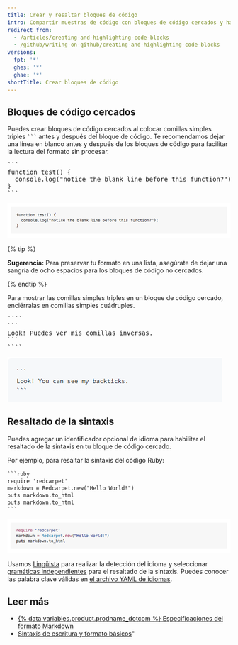 ```yaml
---
title: Crear y resaltar bloques de código
intro: Compartir muestras de código con bloques de código cercados y habilitar el resaltado de la sintaxis
redirect_from:
  - /articles/creating-and-highlighting-code-blocks
  - /github/writing-on-github/creating-and-highlighting-code-blocks
versions:
  fpt: '*'
  ghes: '*'
  ghae: '*'
shortTitle: Crear bloques de código
---
```


## Bloques de código cercados

Puedes crear bloques de código cercados al colocar comillas simples triples <code>\`\`\`</code> antes y después del bloque de código. Te recomendamos dejar una línea en blanco antes y después de los bloques de código para facilitar la lectura del formato sin procesar.

<pre>
```
function test() {
  console.log("notice the blank line before this function?");
}
```
</pre>

![Bloque de código cercado representado](/assets/images/help/writing/fenced-code-block-rendered.png)

{% tip %}

**Sugerencia:** Para preservar tu formato en una lista, asegúrate de dejar una sangría de ocho espacios para los bloques de código no cercados.

{% endtip %}

Para mostrar las comillas simples triples en un bloque de código cercado, enciérralas en comillas simples cuádruples.


<pre>
```` 
```
Look! Puedes ver mis comillas inversas.
```
````
</pre>

![Código cercado interpretado con un bloque de comillas inversas](/assets/images/help/writing/fenced-code-show-backticks-rendered.png)


## Resaltado de la sintaxis

<!-- If you make changes to this feature, update /getting-started-with-github/github-language-support to reflect any changes to supported languages. -->

Puedes agregar un identificador opcional de idioma para habilitar el resaltado de la sintaxis en tu bloque de código cercado.

Por ejemplo, para resaltar la sintaxis del código Ruby:

    ```ruby
    require 'redcarpet'
    markdown = Redcarpet.new("Hello World!")
    puts markdown.to_html
    puts markdown.to_html
    ```

![Bloque de código cercado representado con sintaxis de Ruby resaltada](/assets/images/help/writing/code-block-syntax-highlighting-rendered.png)

Usamos [Lingüista](https://github.com/github/linguist) para realizar la detección del idioma y seleccionar [gramáticas independientes](https://github.com/github/linguist/blob/master/vendor/README.md) para el resaltado de la sintaxis. Puedes conocer las palabra clave válidas en [el archivo YAML de idiomas](https://github.com/github/linguist/blob/master/lib/linguist/languages.yml).

## Leer más

- [{% data variables.product.prodname_dotcom %} Especificaciones del formato Markdown](https://github.github.com/gfm/)
- [Sintaxis de escritura y formato básicos](/articles/basic-writing-and-formatting-syntax)"
